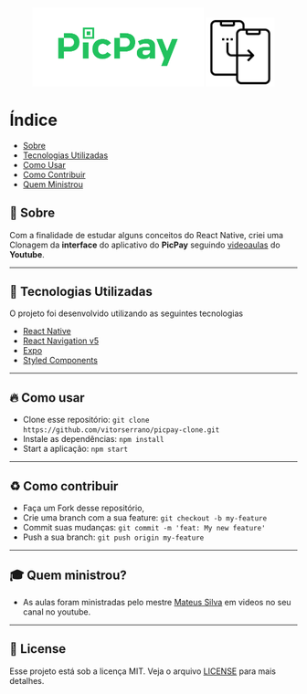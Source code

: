 <h4 align="center">
    <img alt="PicPay" title="#picPay" width="300px" src=".github/PicPay.png" />
    <img alt="PicPay" title="#picPay" width="120px" src=".github/Clone.png" />
</h4>

# Índice

- [Sobre](#-sobre)
- [Tecnologias Utilizadas](#-tecnologias-utilizadas)
- [Como Usar](#-como-usar)
- [Como Contribuir](#-como-contribuir)
- [Quem Ministrou](#-quem-ministrou)

## :bookmark: Sobre 

Com a finalidade de estudar alguns conceitos do React Native, criei uma Clonagem da <b>interface</b> do aplicativo do <b>PicPay</b> seguindo [videoaulas](https://www.youtube.com/watch?v=0CraBZHejKI&t=1s) do <b>Youtube</b>.

---

## :rocket: Tecnologias Utilizadas

O projeto foi desenvolvido utilizando as seguintes tecnologias

- [React Native](https://reactnative.dev/)
- [React Navigation v5](https://reactnavigation.org/)
- [Expo](https://expo.io/)
- [Styled Components](https://styled-components.com/)

---

## :fire: Como usar

- Clone esse repositório: `git clone https://github.com/vitorserrano/picpay-clone.git`
- Instale as dependências: `npm install` 
- Start a aplicação: `npm start`

---

## :recycle: Como contribuir

- Faça um Fork desse repositório,
- Crie uma branch com a sua feature: `git checkout -b my-feature`
- Commit suas mudanças: `git commit -m 'feat: My new feature'`
- Push a sua branch: `git push origin my-feature`

---

## :mortar_board: Quem ministrou?

- As aulas foram ministradas pelo mestre [Mateus Silva](https://github.com/maateusilva) em videos no seu canal no youtube.

---

## :memo: License

Esse projeto está sob a licença MIT. Veja o arquivo [LICENSE](LICENSE) para mais detalhes.

